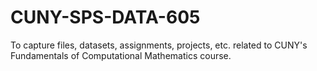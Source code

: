 # CUNY-SPS-DATA-605

To capture files, datasets, assignments, projects, etc. related to CUNY's Fundamentals of Computational Mathematics course.
